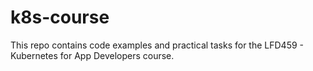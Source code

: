 # k8s-course 

This repo contains code examples and practical tasks for the LFD459 - Kubernetes for App Developers course. 
